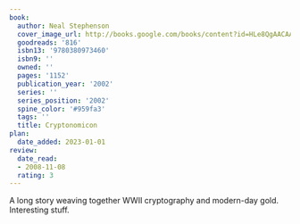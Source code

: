 ```yaml
---
book:
  author: Neal Stephenson
  cover_image_url: http://books.google.com/books/content?id=HLe8QgAACAAJ&printsec=frontcover&img=1&zoom=1&source=gbs_api
  goodreads: '816'
  isbn13: '9780380973460'
  isbn9: ''
  owned: ''
  pages: '1152'
  publication_year: '2002'
  series: ''
  series_position: '2002'
  spine_color: '#959fa3'
  tags: ''
  title: Cryptonomicon
plan:
  date_added: 2023-01-01
review:
  date_read:
  - 2008-11-08
  rating: 3
---
```


A long story weaving together WWII cryptography and modern-day gold. Interesting stuff.
